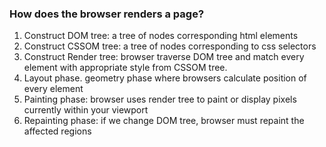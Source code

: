 ### How does the browser renders a page?

1.  Construct DOM tree: a tree of nodes corresponding html elements
2.  Construct CSSOM tree: a tree of nodes corresponding to css selectors
3.  Construct Render tree: browser traverse DOM tree and match every element with appropriate style from CSSOM tree.
4.  Layout phase. geometry phase where browsers calculate position of every element
5.  Painting phase: browser uses render tree to paint or display pixels currently within your viewport
6.  Repainting phase: if we change DOM tree, browser must repaint the affected regions